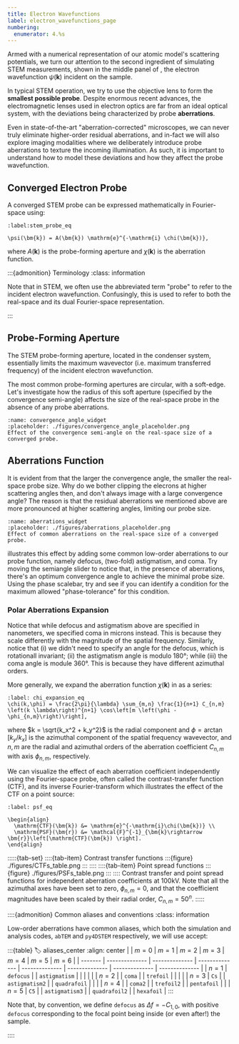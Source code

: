 ```yaml
---
title: Electron Wavefunctions
label: electron_wavefunctions_page
numbering:
  enumerator: 4.%s
---
```


Armed with a numerical representation of our atomic model's scattering potentials, we turn our attention to the second ingredient of simulating STEM measurements, shown in the middle panel of [](#fig_stem_measurements), the electron wavefunction $\psi(\bm{k})$ incident on the sample.

In typical STEM operation, we try to use the objective lens to form the **smallest possible probe**.
Despite enormous recent advances, the electromagnetic lenses used in electron optics are far from an ideal optical system, with the deviations being characterized by probe **aberrations**.

Even in state-of-the-art "aberration-corrected" microscopes, we can never truly eliminate higher-order residual aberrations, and in-fact we will also explore imaging modalities where we deliberately introduce probe aberrations to texture the incoming illumination.
As such, it is important to understand how to model these deviations and how they affect the probe wavefunction.

## Converged Electron Probe

A converged STEM probe can be expressed mathematically in Fourier-space using:
```{math}
:label:stem_probe_eq

\psi(\bm{k}) = A(\bm{k}) \mathrm{e}^{-\mathrm{i} \chi(\bm{k})},

```
where $A(\bm{k})$ is the probe-forming aperture and $\chi(\bm{k})$ is the aberration function.

:::{admonition} Terminology
:class: information

Note that in STEM, we often use the abbreviated term "probe" to refer to the incident electron wavefunction. 
Confusingly, this is used to refer to both the real-space and its dual Fourier-space representation.

:::

## Probe-Forming Aperture

The STEM probe-forming aperture, located in the condenser system, essentially limits the maximum wavevector (i.e. maximum transferred frequency) of the incident electron wavefunction.

The most common probe-forming apertures are circular, with a soft-edge.
Let's investigate how the radius of this soft aperture (specified by the convergence semi-angle) affects the size of the real-space probe in the absence of any probe aberrations.

```{figure} #app:convergence_angle_widget
:name: convergence_angle_widget
:placeholder: ./figures/convergence_angle_placeholder.png
Effect of the convergence semi-angle on the real-space size of a converged probe.
```

## Aberrations Function

It is evident from [](#convergence_angle_widget) that the larger the convergence angle, the smaller the real-space probe size.
Why do we bother clipping the elecrons at higher scattering angles then, and don't always image with a large convergence angle?
The reason is that the residual aberrations we mentioned above are more pronounced at higher scattering angles, limiting our probe size.

```{figure} #app:aberrations_widget
:name: aberrations_widget
:placeholder: ./figures/aberrations_placeholder.png
Effect of common aberrations on the real-space size of a converged probe.
```

[](#aberrations_widget) illustrates this effect by adding some common low-order aberrations to our probe function, namely defocus, (two-fold) astigmatism, and coma.
Try moving the semiangle slider to notice that, in the presence of aberrations, there's an optimum convergence angle to achieve the minimal probe size.
Using the phase scalebar, try and see if you can identify a condition for the maximum allowed "phase-tolerance" for this condition.

### Polar Aberrations Expansion

Notice that while defocus and astigmatism above are specified in nanometers, we specified coma in microns instead.
This is because they scale differently with the magnitude of the spatial frequency.
Similarly, notice that (i) we didn't need to specify an angle for the defocus, which is rotationall invariant; (ii) the astigmatism angle is modulo 180&deg;; while (iii) the coma angle is module 360&deg;.
This is because they have different azimuthal orders.

More generally, we expand the aberration function $\chi(\bm{k})$ in [](#stem_probe_eq) as a series:

```{math}
:label: chi_expansion_eq
\chi(k,\phi) = \frac{2\pi}{\lambda} \sum_{m,n} \frac{1}{n+1} C_{n,m} \left(k \lambda\right)^{n+1} \cos\left[m \left(\phi - \phi_{n,m}\right)\right],
```

where $k = \sqrt{k_x^2 + k_y^2}$ is the radial component and $\phi = \arctan\left[k_y/k_x\right]$ is the azimuthal component of the spatial frequency wavevector, and $n,m$ are the radial and azimuthal orders of the aberration coefficient $C_{n,m}$ with axis $\phi_{n,m}$, respectively.

We can visualize the effect of each aberration coefficient independently using the Fourier-space probe, often called the contrast-transfer function (CTF), and its inverse Fourier-transform which illustrates the effect of the CTF on a point source:

```{math}
:label: psf_eq

\begin{align}
  \mathrm{CTF}(\bm{k}) &= \mathrm{e}^{-\mathrm{i}\chi(\bm{k})} \\
  \mathrm{PSF}(\bm{r}) &= \mathcal{F}^{-1}_{\bm{k}\rightarrow \bm{r}}\left[\mathrm{CTF}(\bm{k}) \right].
\end{align}

```

:::::{tab-set}
::::{tab-item} Contrast transfer functions
:::{figure} ./figures/CTFs_table.png
:::
::::
::::{tab-item} Point spread functions
:::{figure} ./figures/PSFs_table.png
:::
::::
Contrast transfer and point spread functions for independent aberration coefficients at 100kV.
Note that all the azimuthal axes have been set to zero, $\phi_{n,m}=0$, and that the coefficient magnitudes have been scaled by their radial order, $C_{n,m}= 50^n$.
:::::

::::{admonition} Common aliases and conventions
:class: information

Low-order aberrations have common aliases, which both the simulation and analysis codes, `abTEM` and `py4DSTEM` respectively, we will use accept:

:::{table}
:label: aliases_center
:align: center
|         | $m = 0$        | $m = 1$        | $m = 2$        | $m = 3$        | $m = 4$        | $m = 5$        | $m = 6$        |
| ------- | -------------- | -------------- | -------------- | -------------- | -------------- | -------------- | -------------- |
| $n = 1$ | `defocus`      |                | `astigmatism`  |                |                |                |                |
| $n = 2$ |                | `coma`         |                | `trefoil`      |                |                |                |
| $n = 3$ | `Cs`           |                | `astigmatism2` |                | `quadrafoil`   |                |                |
| $n = 4$ |                | `coma2`        |                | `trefoil2`     |                | `pentafoil`    |                |
| $n = 5$ | `C5`           |                | `astigmatism3` |                | `quadrafoil2`  |                | `hexafoil`     |
:::

Note that, by convention, we define `defocus` as $\Delta f = - C_{1,0}$, with positive `defocus` corresponding to the focal point being inside (or even after!) the sample.

::::
